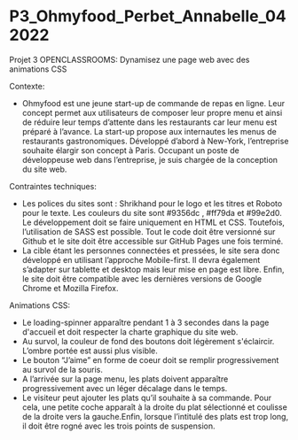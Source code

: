 # P3_Ohmyfood_Perbet_Annabelle_042022

Projet 3 OPENCLASSROOMS: Dynamisez une page web avec des animations CSS

Contexte:
* Ohmyfood est une jeune start-up  de commande de repas en ligne. Leur concept permet aux utilisateurs de composer leur propre menu et ainsi de réduire leur temps d’attente dans les restaurants car leur menu est préparé à l’avance.
La start-up propose aux internautes les menus de restaurants gastronomiques. Développé d’abord à New-York, l’entreprise souhaite élargir son concept à Paris.
Occupant un poste de développeuse web dans l’entreprise, je suis chargée de la conception du site web.

Contraintes techniques:
* Les polices du sites sont : Shrikhand pour le logo et les titres et Roboto pour le texte. Les couleurs du site sont  #9356dc , #ff79da et  #99e2d0.
Le développement doit se faire uniquement en HTML et CSS. Toutefois, l’utilisation de SASS est possible. Tout le code doit être versionné sur Github et le site doit être accessible sur GitHub Pages une fois terminé.
* La cible étant les personnes connectées et pressées, le site sera donc développé en utilisant l’approche Mobile-first. Il devra également s’adapter sur tablette et desktop mais leur mise en page est libre. Enfin, le site doit être compatible avec les dernières versions de Google Chrome et Mozilla Firefox.

Animations CSS:
* Le loading-spinner apparaître pendant 1 à 3 secondes dans la page d'accueil et doit respecter la charte graphique du site web.
* Au survol, la couleur de fond des boutons doit légèrement s'éclaircir. L’ombre portée est aussi plus visible.
* Le bouton “J’aime” en forme de coeur doit se remplir progressivement au survol de la souris. 
* A l’arrivée sur la page menu, les plats doivent apparaître progressivement avec un léger décalage dans le temps. 
* Le visiteur peut ajouter les plats qu’il souhaite à sa commande. Pour cela, une petite coche apparaît à la droite du plat sélectionné et coulisse de la droite vers la gauche.Enfin, lorsque l’intitulé des plats est trop long, il doit être rogné avec les trois points de suspension. 
